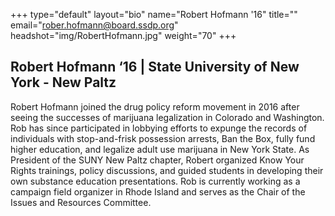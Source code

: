 +++
type="default"
layout="bio"
name="Robert Hofmann '16"
title=""
email="rober.hofmann@board.ssdp.org"
headshot="img/RobertHofmann.jpg"
weight="70"
+++

<h2>Robert Hofmann ‘16 | State University of New York - New Paltz</h2> Robert Hofmann joined the drug policy reform movement in 2016 after seeing the successes of marijuana legalization in Colorado and Washington. Rob has since participated in lobbying efforts to expunge the records of individuals with stop-and-frisk
possession arrests, Ban the Box, fully fund higher education, and legalize adult use marijuana in New York State. As President of the SUNY New Paltz chapter, Robert organized Know Your Rights trainings, policy discussions, and guided students in developing
their own substance education presentations. Rob is currently working as a campaign field organizer in Rhode Island and serves as the Chair of the Issues and Resources Committee. </div>
